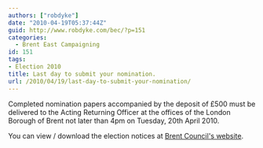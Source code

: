 ```yaml
---
authors: ["robdyke"]
date: "2010-04-19T05:37:44Z"
guid: http://www.robdyke.com/bec/?p=151
categories:
  - Brent East Campaigning
id: 151
tags:
- Election 2010
title: Last day to submit your nomination.
url: /2010/04/19/last-day-to-submit-your-nomination/
---
```

Completed nomination papers accompanied by the deposit of £500 must be delivered to the Acting Returning Officer at the offices of the London Borough of Brent not later than 4pm on Tuesday, 20th April 2010.

You can view / download the election notices at [Brent Council's website](http://www.brent.gov.uk/home.nsf/news/LBB-1105 "Brent Council").
